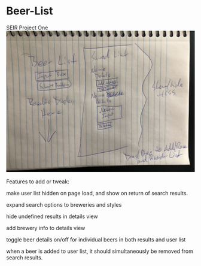 # Beer-List
SEIR Project One
![Beer List Wireframe](/images/IMG_9015.jpg)



Features to add or tweak:

make user list hidden on page load, and show on return of search results.

expand search options to breweries and styles

hide undefined results in details view

add brewery info to details view

toggle beer details on/off for individual beers in both results and user list

when a beer is added to user list, it should simultaneously be removed from search results.
